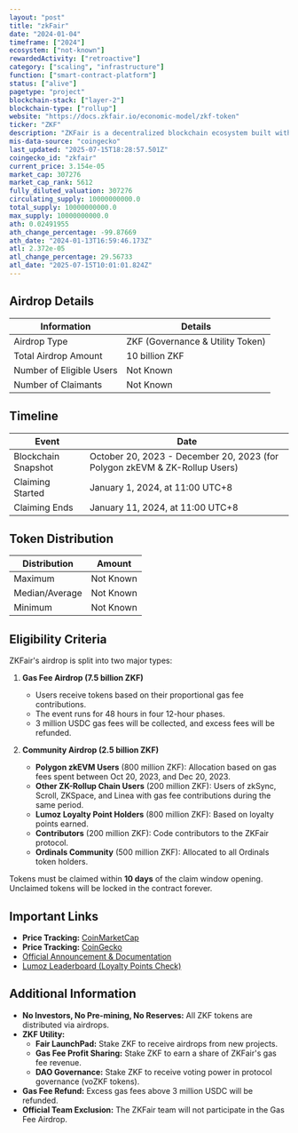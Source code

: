 ```yaml
---
layout: "post"
title: "zkFair"
date: "2024-01-04"
timeframe: ["2024"]
ecosystem: ["not-known"]
rewardedActivity: ["retroactive"]
category: ["scaling", "infrastructure"]
function: ["smart-contract-platform"]
status: ["alive"]
pagetype: "project"
blockchain-stack: ["layer-2"]
blockchain-type: ["rollup"]
website: "https://docs.zkfair.io/economic-model/zkf-token"
ticker: "ZKF"
description: "ZKFair is a decentralized blockchain ecosystem built with a 100% fair launch model, distributing all ZKF tokens through airdrops with no investors, reserves, or pre-mining."
mis-data-source: "coingecko"
last_updated: "2025-07-15T18:28:57.501Z"
coingecko_id: "zkfair"
current_price: 3.154e-05
market_cap: 307276
market_cap_rank: 5612
fully_diluted_valuation: 307276
circulating_supply: 10000000000.0
total_supply: 10000000000.0
max_supply: 10000000000.0
ath: 0.02491955
ath_change_percentage: -99.87669
ath_date: "2024-01-13T16:59:46.173Z"
atl: 2.372e-05
atl_change_percentage: 29.56733
atl_date: "2025-07-15T10:01:01.824Z"
---
```


## Airdrop Details

| Information              | Details                          |
| ------------------------ | -------------------------------- |
| Airdrop Type             | ZKF (Governance & Utility Token) |
| Total Airdrop Amount     | 10 billion ZKF                   |
| Number of Eligible Users | Not Known                        |
| Number of Claimants      | Not Known                        |

## Timeline

| Event               | Date                                                                       |
| ------------------- | -------------------------------------------------------------------------- |
| Blockchain Snapshot | October 20, 2023 - December 20, 2023 (for Polygon zkEVM & ZK-Rollup Users) |
| Claiming Started    | January 1, 2024, at 11:00 UTC+8                                            |
| Claiming Ends       | January 11, 2024, at 11:00 UTC+8                                           |

## Token Distribution

| Distribution   | Amount    |
| -------------- | --------- |
| Maximum        | Not Known |
| Median/Average | Not Known |
| Minimum        | Not Known |

## Eligibility Criteria

ZKFair's airdrop is split into two major types:

1. **Gas Fee Airdrop (7.5 billion ZKF)**

   - Users receive tokens based on their proportional gas fee contributions.
   - The event runs for 48 hours in four 12-hour phases.
   - 3 million USDC gas fees will be collected, and excess fees will be refunded.

2. **Community Airdrop (2.5 billion ZKF)**
   - **Polygon zkEVM Users** (800 million ZKF): Allocation based on gas fees spent between Oct 20, 2023, and Dec 20, 2023.
   - **Other ZK-Rollup Chain Users** (200 million ZKF): Users of zkSync, Scroll, ZKSpace, and Linea with gas fee contributions during the same period.
   - **Lumoz Loyalty Point Holders** (800 million ZKF): Based on loyalty points earned.
   - **Contributors** (200 million ZKF): Code contributors to the ZKFair protocol.
   - **Ordinals Community** (500 million ZKF): Allocated to all Ordinals token holders.

Tokens must be claimed within **10 days** of the claim window opening. Unclaimed tokens will be locked in the contract forever.

## Important Links

- **Price Tracking:** [CoinMarketCap](https://coinmarketcap.com/currencies/zkfair)
- **Price Tracking:** [CoinGecko](https://www.coingecko.com/en/coins/zkfair)
- [Official Announcement & Documentation](https://docs.zkfair.io/economic-model/zkf-token)
- [Lumoz Leaderboard (Loyalty Points Check)](https://lumoz.org/leaderboard)

## Additional Information

- **No Investors, No Pre-mining, No Reserves:** All ZKF tokens are distributed via airdrops.
- **ZKF Utility:**
  - **Fair LaunchPad:** Stake ZKF to receive airdrops from new projects.
  - **Gas Fee Profit Sharing:** Stake ZKF to earn a share of ZKFair's gas fee revenue.
  - **DAO Governance:** Stake ZKF to receive voting power in protocol governance (voZKF tokens).
- **Gas Fee Refund:** Excess gas fees above 3 million USDC will be refunded.
- **Official Team Exclusion:** The ZKFair team will not participate in the Gas Fee Airdrop.
